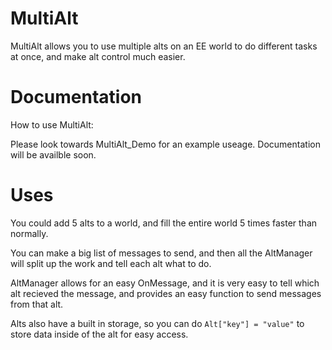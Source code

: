 # MultiAlt
MultiAlt allows you to use multiple alts on an EE world to do different tasks at once, and make alt control much easier.

# Documentation
How to use MultiAlt:

Please look towards MultiAlt_Demo for an example useage.
Documentation will be availble soon.

# Uses
You could add 5 alts to a world, and fill the entire world 5 times faster than normally.

You can make a big list of messages to send, and then all the AltManager will split up the work and tell each alt what to do.

AltManager allows for an easy OnMessage, and it is very easy to tell which alt recieved the message, and provides an easy function to send messages from that alt.

Alts also have a built in storage, so you can do `Alt["key"] = "value"` to store data inside of the alt for easy access.